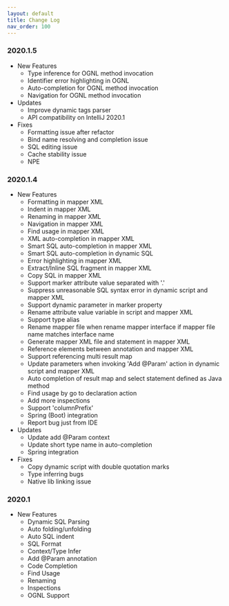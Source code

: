```yaml
---
layout: default
title: Change Log
nav_order: 100
---
```


### 2020.1.5
  * New Features
      * Type inference for OGNL method invocation
      * Identifier error highlighting in OGNL
      * Auto-completion for OGNL method invocation
      * Navigation for OGNL method invocation
  * Updates
      * Improve dynamic tags parser
      * API compatibility on IntelliJ 2020.1
  * Fixes
      * Formatting issue after refactor
      * Bind name resolving and completion issue
      * SQL editing issue
      * Cache stability issue
      * NPE

### 2020.1.4
  * New Features
      * Formatting in mapper XML
      * Indent in mapper XML
      * Renaming in mapper XML
      * Navigation in mapper XML
      * Find usage in mapper XML
      * XML auto-completion in mapper XML
      * Smart SQL auto-completion in mapper XML
      * Smart SQL auto-completion in dynamic SQL
      * Error highlighting in mapper XML
      * Extract/Inline SQL fragment in mapper XML
      * Copy SQL in mapper XML
      * Support marker attribute value separated with '.'
      * Suppress unreasonable SQL syntax error in dynamic script and mapper XML
      * Support dynamic parameter in marker property
      * Rename attribute value variable in script and mapper XML
      * Support type alias
      * Rename mapper file when rename mapper interface if mapper file name matches interface name
      * Generate mapper XML file and statement in mapper XML
      * Reference elements between annotation and mapper XML
      * Support referencing multi result map
      * Update parameters when invoking 'Add @Param' action in dynamic script and mapper XML
      * Auto completion of result map and select statement defined as Java method
      * Find usage by go to declaration action
      * Add more inspections
      * Support 'columnPrefix'
      * Spring (Boot) integration
      * Report bug just from IDE
  * Updates
      * Update add @Param context
      * Update short type name in auto-completion
      * Spring integration
  * Fixes
      * Copy dynamic script with double quotation marks
      * Type inferring bugs
      * Native lib linking issue

### 2020.1
  * New Features
      * Dynamic SQL Parsing
      * Auto folding/unfolding
      * Auto SQL indent
      * SQL Format
      * Context/Type Infer
      * Add @Param annotation
      * Code Completion
      * Find Usage
      * Renaming
      * Inspections
      * OGNL Support
